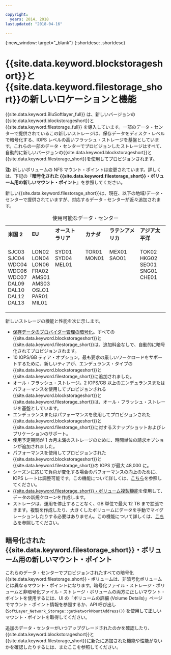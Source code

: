 ```yaml
---

copyright:
  years: 2014, 2018
lastupdated: "2018-04-16"

---
```

{:new_window: target="_blank"}
{:shortdesc: .shortdesc}

# {{site.data.keyword.blockstorageshort}}と{{site.data.keyword.filestorage_short}}の新しいロケーションと機能

{{site.data.keyword.BluSoftlayer_full}} は、新しいバージョンの{{site.data.keyword.blockstorageshort}}と {{site.data.keyword.filestorage_full}} を導入しています。一部のデータ・センターで提供されているこの新しいストレージは、保存データをディスク・レベルで暗号化する、IOPS レベルの高いフラッシュ・ストレージを基盤としています。これらの一部のデータ・センターでプロビジョンしたストレージはすべて、自動的に新しいバージョンの{{site.data.keyword.blockstorageshort}}と{{site.data.keyword.filestorage_short}}を使用してプロビジョンされます。

**注:** 新しいボリュームの NFS マウント・ポイントは変更されています。詳しくは、下記の『**暗号化された {{site.data.keyword.filestorage_short}}・ボリューム用の新しいマウント・ポイント**』を参照してください。

新しい{{site.data.keyword.filestorage_short}}は、現在、以下の地域/データ・センターで提供されていますが、対応するデータ・センターが近々追加されます。
<table style="width:100%;">
	<caption>使用可能なデータ・センター</caption>
	<tbody>
		<tr>
			<td><strong>米国 2</strong></td>
			<td><strong>EU</strong></td>
			<td><strong>オーストラリア</strong></td>
			<td><strong>カナダ</strong></td>
			<td><strong>ラテンアメリカ</strong></td>
			<td><strong>アジア太平洋</strong></td>
		</tr>
		<tr>
			<td>
				<p>SJC03<br />
				   SJC04<br />
					WDC04<br />
					WDC06<br />
					WDC07<br />
					DAL09<br />
					DAL10<br />
					DAL12<br />
					DAL13</p>
			</td>
			<td>
				<p>LON02<br />
				LON04<br />
				LON06<br />
				FRA02<br />
				AMS01<br />
				AMS03<br />
				OSLO1<br />
				PAR01<br />
				MIL01<br /></p>
			</td>
			<td>
				<p>SYD01<br />
				SYD04<br />
				MEL01<br /><br /><br /><br /><br /><br /><br /></p>
			</td>
			<td>
				<p>TOR01<br />
					MON01<br /><br /><br /><br /><br /><br /><br /><br /></p>
			</td>
			<td>
				<p>MEX01<br />SAO01<br /><br /><br /><br /><br /><br /><br /><br /></p>
			</td>
						<td>
				<p>TOK02<br />
				HKG02<br />
				SEO01<br />
				SNG01<br />
				CHE01<br /><br /><br /><br /><br /></p>
			</td>
			</tr>
	</tbody>
</table>


新しいストレージの機能と性能を次に示します。

-  [保存データのプロバイダー管理の暗号化](block-file-storage-encryption-rest.html)。すべての{{site.data.keyword.blockstorageshort}}と{{site.data.keyword.filestorage_short}}は、追加料金なしで、自動的に暗号化されてプロビジョンされます。
-  10 IOPS/GB ティア・オプション。最も要求の厳しいワークロードをサポートするために、新しいティアが、エンデュランス・タイプの{{site.data.keyword.blockstorageshort}}と{{site.data.keyword.filestorage_short}}に追加されました。
-  オール・フラッシュ・ストレージ。2 IOPS/GB 以上のエンデュランスまたはパフォーマンスを使用してプロビジョンされる{{site.data.keyword.blockstorageshort}}と{{site.data.keyword.filestorage_short}}は、オール・フラッシュ・ストレージを基盤としています。
-  エンデュランスまたはパフォーマンスを使用してプロビジョンされた{{site.data.keyword.blockstorageshort}}と{{site.data.keyword.filestorage_short}}に対するスナップショットおよびレプリケーションのサポート。
-  使用予定期間が 1 カ月未満のストレージのために、時間単位の請求オプションが追加されました。 
-  パフォーマンスを使用してプロビジョンされた{{site.data.keyword.blockstorageshort}}と{{site.data.keyword.filestorage_short}}の IOPS が最大 48,000 に。
-  シーズンに応じて負荷が変化する場合のパフォーマンスの向上のために、IOPS レートは調整可能です。この機能について詳しくは、[こちら](adjustable-iops.html)を参照してください。
-  [{{site.data.keyword.filestorage_short}}・ボリューム複製機能](how-to-create-duplicate-volume.html)を使用して、データの新規クローンを作成します。
- ストレージは、運用を停止することなく、GB 単位で最大 12 TB まで拡張できます。複製を作成したり、大きくしたボリュームにデータを手動でマイグレーションしたりする必要はありません。この機能について詳しくは、[こちら](expandable_file_storage.html)を参照してください。

## 暗号化された{{site.data.keyword.filestorage_short}}・ボリューム用の新しいマウント・ポイント

これらのデータ・センターでプロビジョンされたすべての暗号化{{site.data.keyword.filestorage_short}}・ボリュームは、非暗号化ボリュームとは異なるマウント・ポイントになります。暗号化ファイル・ストレージ・ボリュームと非暗号化ファイル・ストレージ・ボリュームの両方に正しいマウント・ポイントを使用するには、UI の「ボリュームの詳細 (Volume Details)」ページでマウント・ポイント情報を参照するか、API 呼び出し (`SoftLayer_Network_Storage::getNetworkMountAddress()`) を使用して正しいマウント・ポイントを取得してください。

追加のデータ・センターがいつアップグレードされたのかを確認したり、{{site.data.keyword.blockstorageshort}}と{{site.data.keyword.filestorage_short}}に新たに追加された機能や性能がないかを確認したりするには、またここを参照してください。

